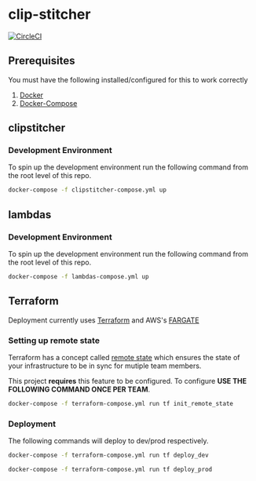 # clip-stitcher
[![CircleCI](https://circleci.com/gh/austin1237/clip-stitcher.svg?style=svg)](https://circleci.com/gh/austin1237/clip-stitcher)
## Prerequisites
You must have the following installed/configured for this to work correctly<br />
1. [Docker](https://www.docker.com/community-edition)
2. [Docker-Compose](https://docs.docker.com/compose/)


## clipstitcher
### Development Environment
To spin up the development environment run the following command from the root level of this repo.

```bash
docker-compose -f clipstitcher-compose.yml up
```

## lambdas
### Development Environment
To spin up the development environment run the following command from the root level of this repo.

```bash
docker-compose -f lambdas-compose.yml up
```

## Terraform
Deployment currently uses [Terraform](https://www.terraform.io/) and AWS's [FARGATE](https://aws.amazon.com/fargate/)

### Setting up remote state
Terraform has a concept called [remote state](https://www.terraform.io/docs/state/remote.html) which ensures the state of your infrastructure to be in sync for mutiple team members.

This project **requires** this feature to be configured. To configure **USE THE FOLLOWING COMMAND ONCE PER TEAM**.
```bash
docker-compose -f terraform-compose.yml run tf init_remote_state
```

### Deployment
The following commands will deploy to dev/prod respectively.
```bash
docker-compose -f terraform-compose.yml run tf deploy_dev
```

```bash
docker-compose -f terraform-compose.yml run tf deploy_prod
```